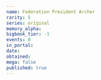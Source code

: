 ```yaml
---
name: Federation President Archer
rarity: 5
series: original
memory_alpha:
bigbook_tier: -1
events: 0
in_portal:
date:
obtained:
mega: false
published: true
---
```




